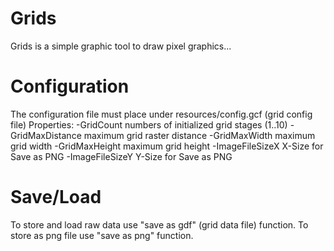 Grids
=====

Grids is a simple graphic tool to draw pixel graphics...


Configuration
=============

The configuration file must place under resources/config.gcf (grid config file)
Properties:
   -GridCount
        numbers of initialized grid stages (1..10)
   -GridMaxDistance
        maximum grid raster distance
   -GridMaxWidth
        maximum grid width
    -GridMaxHeight
        maximum grid height
    -ImageFileSizeX
        X-Size for Save as PNG
    -ImageFileSizeY
        Y-Size for Save as PNG

Save/Load
=========

To store and load raw data use "save as gdf" (grid data file) function.
To store as png file use "save as png" function.

